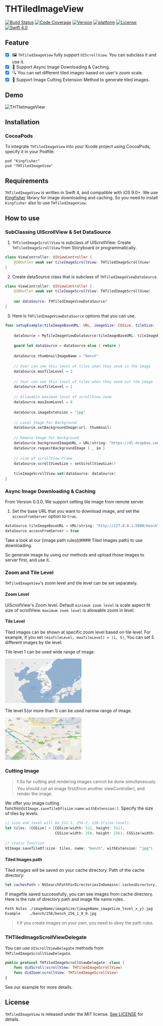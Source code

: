 #  THTiledImageView

[![Build Status](https://travis-ci.org/TileImageTeamiOS/THTiledImageView.svg?branch=master)](https://travis-ci.org/TileImageTeamiOS/THTiledImageView)
[![Code Coverage](https://codecov.io/gh/TileImageTeamiOS/THTiledImageView/branch/master/graphs/badge.svg)](https://github.com/TileImageTeamiOS/THTiledImageView)
[![Version](https://cocoapod-badges.herokuapp.com/v/THTiledImageView/badge.png)](https://github.com/TileImageTeamiOS/THTiledImageView)
[![platform](https://cocoapod-badges.herokuapp.com/p/THTiledImageView/badge.png)](https://github.com/TileImageTeamiOS/THTiledImageView)
[![License](https://cocoapod-badges.herokuapp.com/l/THTiledImageView/badge.png)](https://github.com/TileImageTeamiOS/THTiledImageView)
[![Swift 4.0](https://img.shields.io/badge/Swift-4.0-%23FB613C.svg)](https://developer.apple.com/swift/)


## Feature

- [x] 🖼 `THTiledImageView` fully support `UIScrollView`. You can subclass it and use it.
- [x] 📡 Support Async Image Downloading & Caching.
- [x] 🔍 You can set different tiled images based on user's zoom scale.
- [x] 🔪 Support Image Cutting Extension Method to generate tiled images.

## Demo

![THTileImageView](images/THTileImageView.gif)

## Installation

### CocoaPods

To integrate `THTiledImageView` into your Xcode project using CocoaPods, specify it in your Podfile:

```
pod "Kingfisher"
pod "THTiledImageView"
```

## Requirements

`THTiledImageView` is written in Swift 4, and compatible with iOS 9.0+. We use [Kingfisher](https://github.com/onevcat/Kingfisher) library for image downloading and caching. So you need to install `Kingfisher` also to use `THTiledImageView`.

## How to use

### SubClassing UIScrollView & Set DataSource

1. `THTiledImageScrollView` is subclass of UIScrollVIew. Create `THTiledImageScrollView` from Storyboard or programmatically.

```Swift
class ViewController: UIViewController {
    @IBOutlet weak var tileImageScrollView: THTiledImageScrollView!
}
```

2. Create dataSource class that is subclass of `THTiledImageViewDataSource`.

```Swift
class ViewController: UIViewController {
    @IBOutlet weak var tileImageScrollView: THTiledImageScrollView!

    var dataSource: THTiledImageViewDataSource?
}
```

3. Here is `THTiledImageViewDataSource` options that you can use.

```Swift
func setupExample(tileImageBaseURL: URL, imageSize: CGSize, tileSize: [CGSize], thumbnail: URL) {

    dataSource = MyTileImageViewDataSource(tileImageBaseURL: tileImageBaseURL, imageSize: imageSize, tileSize: tileSize)

    guard let dataSource = dataSource else { return }

    dataSource.thumbnailImageName = "bench"

    // User can see this level of tiles when they zoom in the image
    dataSource.maxTileLevel = 3

    // User can see this level of tiles when they zoom out the image
    dataSource.minTileLevel = 1

    // Allowable maximum level of scrollView zoom
    dataSource.maxZoomLevel = 8

    dataSource.imageExtension = "jpg"

    // Local Image For Background
    dataSource.setBackgroundImage(url: thumbnail)

    // Remote Image For Background
    dataSource.backgroundImageURL = URL(string: "https://dl.dropbox.com/s/g1oomszqsnc5eue/smallBench.jpg")!
    dataSource.requestBackgroundImage { _ in }

    // size of scrollView Frame
    dataSource.scrollViewSize = setScrollViewSize()

    tileImageScrollView.set(dataSource: dataSource)
}
```

### Async Image Downloading & Caching

From Version 0.3.0, We support setting tile image from remote server.

1. Set the base URL that you want to download image, and set the `accessFromServer` option to `true`.

```Swift
dataSource.tileImageBaseURL = URL(string: "http://127.0.0.1:5000/bench")
dataSource.accessFromServer = true
```

Take a look at our [image path rules](#### Tiled Images path) to use downloading.

So generate image by using our methods and upload those images to server first, and use it.

### Zoom and Tile Level

`THTiledImageView`'s zoom level and tile level can be set separately.

#### Zoom Level

UIScrollView's Zoom level. Default `minimum zoom level` is scale aspect fit size of scrollView. `maximum zoom level` is allowable zoom in level.

#### Tile Level

Tiled images can be shown at specific zoom level based on tile level. For example, if you set `(minTileLevel, maxTileLevel) = (1, 5)`, You can set 5 different images by tile level.

Tile level 1 can be used wide range of image.

<img src="images/example_level_1.png" style="max-width: 50%">

Tile level 5(or more than 1) can be used narrow range of image.

<img src="images/example_level_5.png" style="max-width: 50%">


### Cutting Image

> ❗️ So far cutting and rendering images cannot be done simultaneously. You should cut an image first(from another viewController), and render the image.

We offer you image cutting function(`UIImage.saveTileOf(size:name:withExtension:)`. Specify the size of tiles by levels.

```Swift
// size and level will be 512-1, 256-2, 128-3(size-level).
let tiles: [CGSize] = [CGSize(width: 512, height: 512),
                       CGSize(width: 256, height: 256), CGSize(width: 128, height: 128)]

// static function
UIImage.saveTileOf(size: tiles, name: "bench", withExtension: "jpg")
```

#### Tiled Images path

Tiled images will be saved on your cache directory. Path of the cache directory:

```Swift
let cachesPath = NSSearchPathForDirectoriesInDomains(.cachesDirectory, .userDomainMask, true)[0] as String
```

If imagefile saved successfully, you can see images from cache directory. Here is the rule of directory path and image file name rules.

```
Path Rules ./imageName/imageSize/{imageName_imageSize_level_x_y}.jpg
Example    ./bench/256/bench_256_1_0_0.jpg
```

> ❗️ If you create images on your own, you need to obey the path rules.

### THTiledImageScrollViewDelegate

You can use `UIScrollViewDelegate` methods from `THTiledImageScrollViewDelegate`.

```Swift
public protocol THTiledImageScrollViewDelegate: class {
    func didScroll(scrollView: THTiledImageScrollView)
    func didZoom(scrollView: THTiledImageScrollView)
}
```

See our example for more details.

## License

`THTiledImageView` is released under the MIT license. [See LICENSE](https://github.com/TileImageTeamiOS/THTiledImageView/blob/master/LICENSE) for details.
